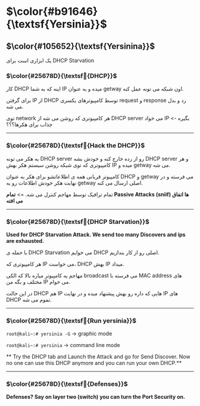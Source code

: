 $\color{#b91646}{\textsf{Yersinia}}$
====================================

## $\color{#105652}{\textsf{Yersinina}}$

یک ابزاری است برای DHCP Starvation 

### $\color{#25678D}{\textsf{ِDHCP}}$


کار DHCP اینه که به شما IP میده و به عنوان getway اون شبکه می تونه عمل کنه.

برای گرفتن IP از DHCP توسط کامپیوترهای یکسری request و response رد و بدل می شه.

توی network هر کامپیوتری که روشن می شه از DHCP server می خواد IP بگیره -> جذاب برای هکرها؟؟؟

________________________
### $\color{#25678D}{\textsf{ِHack the DHCP}}$

یه هکر می تونه DHCP server رو از رده خارج کنه و خودش بشه DHCP server و هر کامپیوتری که توی شبکه روشن سیستم هکر بهش IP میده و getway می شه.

کامپیوتر قربانی همه ی اطلاعاتشو برای هکر به عنوان DHCP و getway می فرسته و در نهایت هکر خودش اطلاعات رو به getway اصلی ارسال می کنه.

تمام ترافیک توسط مهاجم کنترل می شه. => **تمام Passive Attacks (sniif) ها اتفاق می افته**

__________________
### $\color{#25678D}{\textsf{ِDHCP Starvation}}$

**Used for DHCP Starvation Attack. We send too many Discovers and ips are exhausted.**

با حمله ی DHCP Starvation می خوایم DHCP اصلی رو از کار بندازیم.

هر کامپیوتری که IP می خواست، DHCP بهش IP میداد.

مهاجم یه کامپیوتر میاره بالا که الکی broadcast می فرسته با MAC address های مختلف و بگه من IP می خوام.

در این حالت DHCP هم IP هایی که داره رو بهش پیشنهاد میده و در نهایت IP های DHCP تموم می شه.

______________________
### $\color{#25678D}{\textsf{ِRun yersinia}}$

`root@kali~:# yersinia -G` -> graphic mode

`root@kali~:# yersinia` -> command line mode

** Try the DHCP tab and Launch the Attack and go for Send Discover. Now no one can use this DHCP anymore and you can run your own DHCP.**

_________________
### $\color{#25678D}{\textsf{ِDefenses}}$

**Defenses? Say on layer two (switch) you can turn the Port Security on.**

